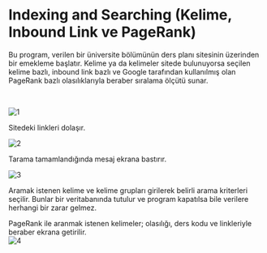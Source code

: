 # Indexing and Searching (Kelime, Inbound Link ve PageRank)

Bu program, verilen bir üniversite bölümünün ders planı sitesinin üzerinden bir emekleme başlatır. Kelime ya da kelimeler sitede bulunuyorsa seçilen kelime bazlı, inbound link bazlı ve Google tarafından kullanılmış olan PageRank bazlı olasılıklarıyla beraber sıralama ölçütü sunar.

<br>

![1](https://user-images.githubusercontent.com/57836014/176200356-9196244e-8ad9-4058-b904-61c6d7a0b571.PNG)
<br>

Sitedeki linkleri dolaşır.
<br>

![2](https://user-images.githubusercontent.com/57836014/176200370-0252abf2-6bea-4242-83fb-33a11eade4ea.PNG)
<br>

Tarama tamamlandığında mesaj ekrana bastırır.
<br>

![3](https://user-images.githubusercontent.com/57836014/176200392-9090c692-0d06-4040-a483-077f49ff03ad.PNG)
<br>

Aramak istenen kelime ve kelime grupları girilerek belirli arama kriterleri seçilir. Bunlar bir veritabanında tutulur ve program kapatılsa bile verilere herhangi bir zarar gelmez.
<br>


PageRank ile aranmak istenen kelimeler; olasılığı, ders kodu ve linkleriyle beraber ekrana getirilir.
<br>
![4](https://user-images.githubusercontent.com/57836014/176200421-255da3b9-ce57-41c3-84c5-909c4a132637.PNG)

